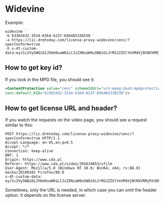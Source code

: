 # Widevine

Example:

~~~
widevine `
-b 63363432-3534-6364-6237-656465336530 `
-a https://lic.drmtoday.com/license-proxy-widevine/cenc/?specConform=true `
-h x-dt-custom-data:eyJ1c2VySWQiOiJhbm9uaW0iLCJzZXNzaW9uSWQiOiJrRGJZZUlYeVM4VjNtNXVRMjRtU0F6cThXdDkiLCJtZXJjaGFudCI6ImNkYSJ9
~~~

## How to get key id?

If you look in the MPD file, you should see it:

~~~xml
<ContentProtection value="cenc" schemeIdUri="urn:mpeg:dash:mp4protection:2011"
cenc:default_KID="63363432-3534-6364-6237-656465336530"/>
~~~

## How to get license URL and header?

If you watch the requests on the video page, you should see a request similar
to this:

~~~
POST https://lic.drmtoday.com/license-proxy-widevine/cenc/?specConform=true HTTP/1.1
Accept-Language: en-US,en;q=0.5
Accept: */*
Connection: keep-alive
DNT: 1
Origin: https://www.cda.pl
Referer: https://www.cda.pl/video/391634853/vfilm
User-Agent: Mozilla/5.0 (Windows NT 10.0; Win64; x64; rv:88.0) Gecko/20100101 Firefox/88.0
x-dt-custom-data: eyJ1c2VySWQiOiJhbm9uaW0iLCJzZXNzaW9uSWQiOiJrRGJZZUlYeVM4VjNtNXVRMjRtU0F6cThXdDkiLCJtZXJjaGFudCI6ImNkYSJ9
~~~

Sometimes, only the URL is needed, in which case you can omit the header option.
It depends on the license server.
